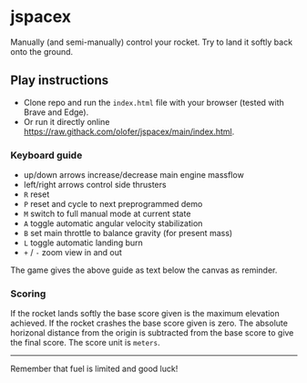 # jspacex
Manually (and semi-manually) control your rocket. Try to land it softly back onto the ground.

## Play instructions

- Clone repo and run the `index.html` file with your browser (tested with Brave and Edge). 
- Or run it directly online <https://raw.githack.com/olofer/jspacex/main/index.html>.

### Keyboard guide

- up/down arrows increase/decrease main engine massflow
- left/right arrows control side thrusters
- `R` reset
- `P` reset and cycle to next preprogrammed demo
- `M` switch to full manual mode at current state
- `A` toggle automatic angular velocity stabilization
- `B` set main throttle to balance gravity (for present mass)
- `L` toggle automatic landing burn
- `+` / `-` zoom view in and out

The game gives the above guide as text below the canvas as reminder.

### Scoring

If the rocket lands softly the base score given is the maximum elevation achieved. If the rocket crashes the base score given is zero. The absolute horizonal distance from the origin is subtracted from the base score to give the final score. The score unit is `meters`.

---

Remember that fuel is limited and good luck!
